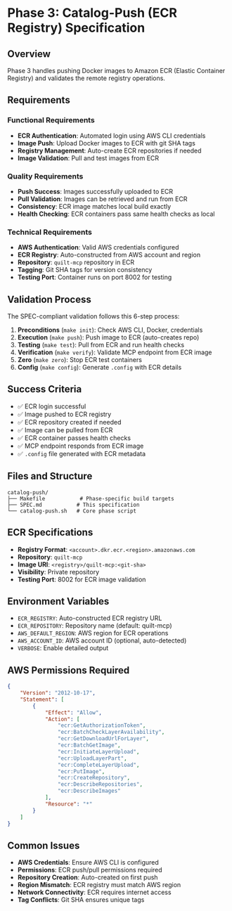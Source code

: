 # Phase 3: Catalog-Push (ECR Registry) Specification

## Overview

Phase 3 handles pushing Docker images to Amazon ECR (Elastic Container Registry) and validates the remote registry operations.

## Requirements

### Functional Requirements

- **ECR Authentication**: Automated login using AWS CLI credentials
- **Image Push**: Upload Docker images to ECR with git SHA tags
- **Registry Management**: Auto-create ECR repositories if needed
- **Image Validation**: Pull and test images from ECR

### Quality Requirements

- **Push Success**: Images successfully uploaded to ECR
- **Pull Validation**: Images can be retrieved and run from ECR
- **Consistency**: ECR image matches local build exactly
- **Health Checking**: ECR containers pass same health checks as local

### Technical Requirements

- **AWS Authentication**: Valid AWS credentials configured
- **ECR Registry**: Auto-constructed from AWS account and region
- **Repository**: `quilt-mcp` repository in ECR
- **Tagging**: Git SHA tags for version consistency
- **Testing Port**: Container runs on port 8002 for testing

## Validation Process

The SPEC-compliant validation follows this 6-step process:

1. **Preconditions** (`make init`): Check AWS CLI, Docker, credentials
2. **Execution** (`make push`): Push image to ECR (auto-creates repo)
3. **Testing** (`make test`): Pull from ECR and run health checks
4. **Verification** (`make verify`): Validate MCP endpoint from ECR image
5. **Zero** (`make zero`): Stop ECR test containers
6. **Config** (`make config`): Generate `.config` with ECR details

## Success Criteria

- ✅ ECR login successful
- ✅ Image pushed to ECR registry
- ✅ ECR repository created if needed
- ✅ Image can be pulled from ECR
- ✅ ECR container passes health checks
- ✅ MCP endpoint responds from ECR image
- ✅ `.config` file generated with ECR metadata

## Files and Structure

```text
catalog-push/
├── Makefile           # Phase-specific build targets
├── SPEC.md           # This specification
└── catalog-push.sh   # Core phase script
```

## ECR Specifications

- **Registry Format**: `<account>.dkr.ecr.<region>.amazonaws.com`
- **Repository**: `quilt-mcp`
- **Image URI**: `<registry>/quilt-mcp:<git-sha>`
- **Visibility**: Private repository
- **Testing Port**: 8002 for ECR image validation

## Environment Variables

- `ECR_REGISTRY`: Auto-constructed ECR registry URL
- `ECR_REPOSITORY`: Repository name (default: quilt-mcp)
- `AWS_DEFAULT_REGION`: AWS region for ECR operations
- `AWS_ACCOUNT_ID`: AWS account ID (optional, auto-detected)
- `VERBOSE`: Enable detailed output

## AWS Permissions Required

```json
{
    "Version": "2012-10-17",
    "Statement": [
        {
            "Effect": "Allow",
            "Action": [
                "ecr:GetAuthorizationToken",
                "ecr:BatchCheckLayerAvailability",
                "ecr:GetDownloadUrlForLayer",
                "ecr:BatchGetImage",
                "ecr:InitiateLayerUpload",
                "ecr:UploadLayerPart",
                "ecr:CompleteLayerUpload",
                "ecr:PutImage",
                "ecr:CreateRepository",
                "ecr:DescribeRepositories",
                "ecr:DescribeImages"
            ],
            "Resource": "*"
        }
    ]
}
```

## Common Issues

- **AWS Credentials**: Ensure AWS CLI is configured
- **Permissions**: ECR push/pull permissions required
- **Repository Creation**: Auto-created on first push
- **Region Mismatch**: ECR registry must match AWS region
- **Network Connectivity**: ECR requires internet access
- **Tag Conflicts**: Git SHA ensures unique tags
